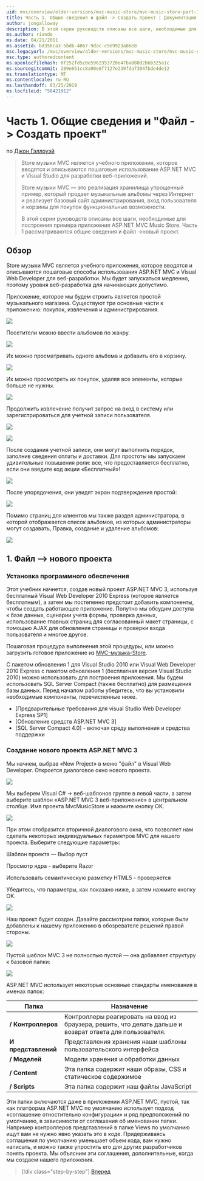 ```yaml
---
uid: mvc/overview/older-versions/mvc-music-store/mvc-music-store-part-1
title: Часть 1. Общие сведения и файл -> Создать проект | Документация Майкрософт
author: jongalloway
description: В этой серии руководств описаны все шаги, необходимые для построения примера приложения ASP.NET MVC Music Store. Часть 1 рассматриваются общие сведения и файл -> Создать проект.
ms.author: riande
ms.date: 04/21/2011
ms.assetid: bd356ca3-5bdb-4067-9dac-c9e9923a86e8
msc.legacyurl: /mvc/overview/older-versions/mvc-music-store/mvc-music-store-part-1
msc.type: authoredcontent
ms.openlocfilehash: 0f252fd5c0e5962353720e47ba888d2b6b325a1c
ms.sourcegitcommit: 289e051cc8a90e8f7127e239fda73047bde4de12
ms.translationtype: MT
ms.contentlocale: ru-RU
ms.lasthandoff: 03/25/2019
ms.locfileid: "58421912"
---
```

<a name="part-1-overview-and-file-new-project"></a>Часть 1. Общие сведения и "Файл -> Создать проект"
====================
по [Джон Гэллоуэй](https://github.com/jongalloway)

> Store музыки MVC является учебного приложения, которое вводятся и описываются пошаговые использование ASP.NET MVC и Visual Studio для разработки веб-приложений.  
>   
> Store музыки MVC — это реализация хранилища упрощенный пример, который продает музыкальные альбомы через Интернет и реализует базовый сайт администрирования, вход пользователя и корзины для покупок функциональные возможности.  
>   
> В этой серии руководств описаны все шаги, необходимые для построения примера приложения ASP.NET MVC Music Store. Часть 1 рассматриваются общие сведения и файл -&gt;новый проект.


## <a name="overview"></a>Обзор

Store музыки MVC является учебного приложения, которое вводятся и описываются пошаговые способы использования ASP.NET MVC и Visual Web Developer для веб-разработки. Мы будет запускаться медленно, поэтому уровня веб-разработка для начинающих допустимо.

Приложение, которое мы будем строить является простой музыкального магазина. Существуют три основные части к приложению: покупок, извлечения и администрирования.

![](mvc-music-store-part-1/_static/image1.jpg)

Посетители можно ввести альбомов по жанру.

![](mvc-music-store-part-1/_static/image2.jpg)

Их можно просматривать одного альбома и добавить его в корзину.

![](mvc-music-store-part-1/_static/image3.jpg)

Их можно просмотреть их покупок, удаляя все элементы, которые больше не нужны.

![](mvc-music-store-part-1/_static/image4.jpg)

Продолжить извлечение получит запрос на вход в систему или зарегистрироваться для учетной записи пользователя.

![](mvc-music-store-part-1/_static/image1.png)

![](mvc-music-store-part-1/_static/image2.png)

После создания учетной записи, они могут выполнить порядок, заполнив сведения оплаты и доставки. Для простоты мы запускаем удивительные повышения роли: все, что предоставляется бесплатно, если они введите код акции «Бесплатный»!

![](mvc-music-store-part-1/_static/image5.jpg)

После упорядочения, они увидят экран подтверждения простой:

![](mvc-music-store-part-1/_static/image6.jpg)

Помимо страниц для клиентов мы также раздел администратора, в которой отображается список альбомов, из которых администраторы могут создавать, Правка, создание и удаление альбомов:

![](mvc-music-store-part-1/_static/image7.jpg)

## <a name="1-file--gt-new-project"></a>1. Файл —&gt; нового проекта

### <a name="installing-the-software"></a>Установка программного обеспечения

Этот учебник начнется, создав новый проект ASP.NET MVC 3, используя бесплатный Visual Web Developer 2010 Express (которое является бесплатным), а затем мы постепенно предстоит добавить компоненты, чтобы создать работающее приложение. Попутно мы обсудим доступа к базе данных, сценарии учета формы, проверка данных, использование главных страниц для согласованный макет страницы, с помощью AJAX для обновления страницы и проверки входа пользователя и многое другое.

Пошаговая процедура выполнения этой процедуры, или можно загрузить готовое приложение из [MVC-музыка-Store](https://github.com/evilDave/MVC-Music-Store).

С пакетом обновления 1 для Visual Studio 2010 или Visual Web Developer 2010 Express с пакетом обновления 1 (бесплатная версия Visual Studio 2010) можно использовать для построения приложения. Мы будем использовать SQL Server Compact (также бесплатно) для размещения базы данных. Перед началом работы убедитесь, что вы установили необходимые компоненты, перечисленные ниже.


- [Предварительные требования для visual Studio Web Developer Express SP1]
- [Обновление средств ASP.NET MVC 3]
- [SQL Server Compact 4.0] - включая среду выполнения и средства поддержки


### <a name="creating-a-new-aspnet-mvc-3-project"></a>Создание нового проекта ASP.NET MVC 3

Мы начнем, выбрав «New Project» в меню "файл" в Visual Web Developer. Откроется диалоговое окно нового проекта.

![](mvc-music-store-part-1/_static/image5.png)

Мы выберем Visual C# -&gt; веб-шаблонов группе в левой части, а затем выберите шаблон «ASP.NET MVC 3 веб-приложение» в центральном столбце. Имя проекта MvcMusicStore и нажмите кнопку OK.

![](mvc-music-store-part-1/_static/image8.jpg)

При этом отобразится вторичной диалогового окна, что позволяет нам сделать некоторых индивидуальных параметров MVC для нашего проекта. Выберите следующие параметры:

Шаблон проекта — Выбор пуст

Просмотр ядра - выберите Razor

Использовать семантическую разметку HTML5 - проверяется

Убедитесь, что параметры, как показано ниже, а затем нажмите кнопку OK.

![](mvc-music-store-part-1/_static/image9.jpg)

Наш проект будет создан. Давайте рассмотрим папки, которые были добавлены к нашему приложению в обозревателе решений правой стороны.

![](mvc-music-store-part-1/_static/image10.jpg)

Пустой шаблон MVC 3 не полностью пустой — она добавляет структуру к базовой папки:

![](mvc-music-store-part-1/_static/image6.png)

ASP.NET MVC использует некоторые основные стандарты именования в именах папок:

| **Папка** | **Назначение** |
| --- | --- |
| **/ Контроллеров** | Контроллеры реагировать на ввод из браузера, решить, что делать дальше и возврат ответа для пользователя. |
| **И представлений** | Представления хранения наши шаблоны пользовательского интерфейса |
| **/ Моделей** | Модели хранения и обработки данных |
| **/ Content** | Эта папка содержит наши образы, CSS и статическое содержимое |
| **/ Scripts** | Эта папка содержит наш файлы JavaScript |

Эти папки включаются даже в приложении ASP.NET MVC, пустой, так как платформа ASP.NET MVC по умолчанию использует подход «соглашение отностительно конфигурации» и ряд предположений по умолчанию, в зависимости от соглашения об именовании папки. Например контроллеров представлений в папке Views по умолчанию ищут вам не нужно явно указать это в коде. Придерживаясь соглашения по умолчанию уменьшает объем кода, вам нужно написать, и можно также упростить его для других разработчиков понять проекта. Мы объясним эти соглашения, дополнительные, когда мы создаем нашего приложения.

> [!div class="step-by-step"]
> [Вперед](mvc-music-store-part-2.md)

